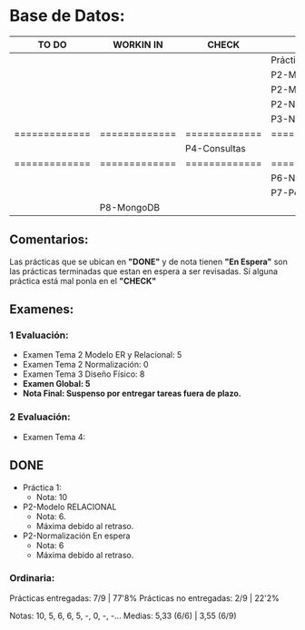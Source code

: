 # Base de Datos:
|     TO DO     |   WORKIN IN   |     CHECK     |     DONE                   |   NOTA    |
| ------------- | ------------- | ------------- | -------------------------- | --------- |
|               |               |               | Práctica 1                 |    10     |
|               |               |               | P2-ModeloER                |     5     |
|               |               |               | P2-ModeloRelacional        |     6     |
|               |               |               | P2-Normalizacion           |     6     |
|               |               |               | P3-Nomina                  |     5     |
| ============= | ============= | ============= | ========================== | ========= |
|               |               | P4-Consultas  |                            |           |
| ============= | ============= | ============= | ========================== | ========= |
|               |               | 		| P6-Nomina                  |     0     |
|               |               | 		| P7-PostgreSQL              | En Espera |
|               | P8-MongoDB    | 		| 	                     | En Espera |
## Comentarios:
Las prácticas que se ubican en **"DONE"** y de nota tienen **"En Espera"** son las prácticas terminadas que estan en espera a ser revisadas. Sí alguna práctica está mal ponla en el **"CHECK"**
## Examenes:
### 1 Evaluación:
+ Examen Tema 2 Modelo ER y Relacional: 5
+ Examen Tema 2 Normalización: 0
+ Examen Tema 3 Diseño Físico: 8
+ **Examen Global: 5**
+ **Nota Final: Suspenso por entregar tareas fuera de plazo.**

### 2 Evaluación: 
+ Examen Tema 4:


## DONE
+ Práctica 1:
	+ Nota: 10
+ P2-Modelo RELACIONAL
	+ Nota: 6.
	+ Máxima debido al retraso.
+ P2-Normalización En espera
	+ Nota: 6
	+ Máxima debido al retraso.

### Ordinaria:
Prácticas entregadas:    7/9  | 77'8%
Prácticas no entregadas: 2/9  | 22'2%

Notas: 10, 5, 6, 6, 5, -, 0, -, -...
Medias: 5,33 (6/6) | 3,55 (6/9)
